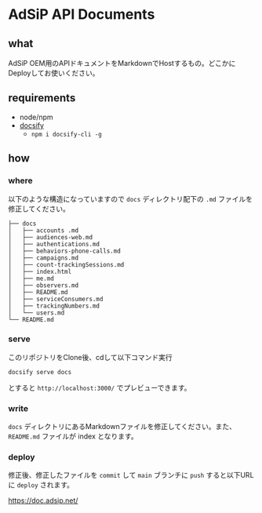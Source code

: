 # AdSiP API Documents

## what

AdSiP OEM用のAPIドキュメントをMarkdownでHostするもの。どこかにDeployしてお使いください。

## requirements

* node/npm
* [docsify](https://yamachan.github.io/docsify-docs-ja/#/)
    * `npm i docsify-cli -g`

## how

### where

以下のような構造になっていますので `docs` ディレクトリ配下の `.md` ファイルを修正してください。

```
├── docs
│   ├── accounts .md
│   ├── audiences-web.md
│   ├── authentications.md
│   ├── behaviors-phone-calls.md
│   ├── campaigns.md
│   ├── count-trackingSessions.md
│   ├── index.html
│   ├── me.md
│   ├── observers.md
│   ├── README.md
│   ├── serviceConsumers.md
│   ├── trackingNumbers.md
│   └── users.md
└── README.md
```

### serve

このリポジトリをClone後、cdして以下コマンド実行

```shell
docsify serve docs
```

とすると `http://localhost:3000/` でプレビューできます。

### write

`docs` ディレクトリにあるMarkdownファイルを修正してください。また、 `README.md` ファイルが index となります。

### deploy

修正後、修正したファイルを `commit` して `main` ブランチに `push` すると以下URLに `deploy` されます。

https://doc.adsip.net/
